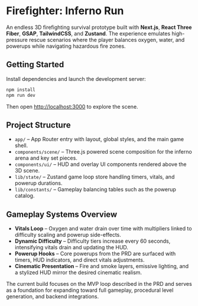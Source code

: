 # Firefighter: Inferno Run

An endless 3D firefighting survival prototype built with **Next.js**, **React Three Fiber**, **GSAP**, **TailwindCSS**, and **Zustand**. The experience emulates high-pressure rescue scenarios where the player balances oxygen, water, and powerups while navigating hazardous fire zones.

## Getting Started

Install dependencies and launch the development server:

```bash
npm install
npm run dev
```

Then open [http://localhost:3000](http://localhost:3000) to explore the scene.

## Project Structure

- `app/` – App Router entry with layout, global styles, and the main game shell.
- `components/scene/` – Three.js powered scene composition for the inferno arena and key set pieces.
- `components/ui/` – HUD and overlay UI components rendered above the 3D scene.
- `lib/state/` – Zustand game loop store handling timers, vitals, and powerup durations.
- `lib/constants/` – Gameplay balancing tables such as the powerup catalog.

## Gameplay Systems Overview

- **Vitals Loop** – Oxygen and water drain over time with multipliers linked to difficulty scaling and powerup side-effects.
- **Dynamic Difficulty** – Difficulty tiers increase every 60 seconds, intensifying vitals drain and updating the HUD.
- **Powerup Hooks** – Core powerups from the PRD are surfaced with timers, HUD indicators, and direct vitals adjustments.
- **Cinematic Presentation** – Fire and smoke layers, emissive lighting, and a stylized HUD mirror the desired cinematic realism.

The current build focuses on the MVP loop described in the PRD and serves as a foundation for expanding toward full gameplay, procedural level generation, and backend integrations.
